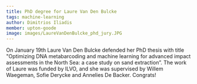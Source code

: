 ```yaml
---
title: PhD degree for Laure Van Den Bulcke
tags: machine-learning
author: Dimitrios Iliadis
member: upton-goode
image: images/LaureVanDenBulcke_phd_jury.JPG
---
```


On January 19th Laure Van Den Bulcke defended her PhD thesis with title "Optimizing DNA metabarcoding and machine learning for advanced impact assessments in the North Sea: a case study on sand extraction”. The work of Laure was funded by ILVO, and she was supervised by Willem Waegeman, Sofie Derycke and Annelies De Backer. Congrats!
